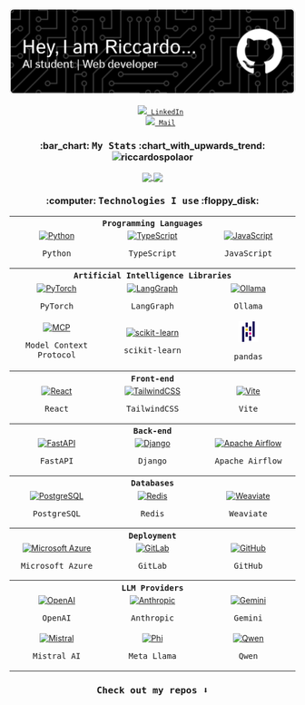 <div align="center">
    <img src="github-header-image.png" />
</div>

<!--
<h2 align="center"><samp>Hi! I am Riccardo, AI student at Bologna University and Web Developer <img height=16 src="https://komarev.com/ghpvc/?username=riccardospolaor&label=Profile%20views&color=0e75b6&style=flat" alt="riccardospolaor" /></samp></h2>
-->
<div align="center">
<code>
    <a href="https://www.linkedin.com/in/riccardospolaor/" title="LinkedIn Profile"><img width="22" src="https://github.com/zumrudu-anka/zumrudu-anka/blob/master/images/linkedin.svg"> LinkedIn</a></code>
<code>
    <a href="mailto:riccardo.spolaor94@gmail.com" title="Mail"><img width="22" src="https://upload.wikimedia.org/wikipedia/commons/8/8c/Gmail_Icon_%282013-2020%29.svg"> Mail</a></code>
</div>

<h3 align="center">
    :bar_chart: <samp>My Stats</samp> :chart_with_upwards_trend:
    <img height=16 src="https://komarev.com/ghpvc/?username=riccardospolaor&label=Profile%20views&color=0e75b6&style=flat" alt="riccardospolaor" />
</h3>

<div align=center>
  <a href="https://github.com/RiccardoSpolaor" title="RiccardoSpolaor's GitHub Stats">
    <img height=175 align="center" src="https://github-readme-stats.vercel.app/api?username=RiccardoSpolaor&show_icons=true&theme=gotham">
  </a>
  <a href="https://github.com/RiccardoSpolaor" title="RiccardoSpolaor's most udsed languages">
  <img height=175 align="center" src="https://github-readme-stats.vercel.app/api/top-langs/?username=RiccardoSpolaor&hide=c%23,powershell,css,html,scss&title_color=2aa889&text_color=99d1ce&icon_color=2bbc8a&bg_color=0c1014&langs_count=8&layout=compact" />
  </a>
</div>
<!-- <div align="center">
  <a href="http://www.github.com/RiccardoSpolaor">
    <img height=270 src="https://activity-graph.herokuapp.com/graph?username=RiccardoSpolaor&bg_color=000000&color=98d0cd&line=259076&point=29a587&area=true&hide_border=true" alt="GitHub Commits Graph" />
  </a>
</div> -->

<h3 align="center"> :computer: <samp>Technologies I use</samp> :floppy_disk: </h3>

<table align="center">
  <tr>
    <th colspan="3"><samp>Programming Languages</samp></th>
  </tr>
  <tr>
    <td width="255">
      <div align="center">
        <a href="https://www.python.org/" target="_blank" rel="noreferrer">
          <img src="https://raw.githubusercontent.com/danielcranney/readme-generator/main/public/icons/skills/python-colored.svg" width="36" height="36" alt="Python"/>
        </a>
        <p align="center"><samp>Python</samp></p>
      </div>
    </td>
    <td width="255">
      <div align="center">
        <a href="https://www.typescriptlang.org/" target="_blank" rel="noreferrer">
          <img src="https://raw.githubusercontent.com/danielcranney/readme-generator/main/public/icons/skills/typescript-colored.svg" width="36" height="36" alt="TypeScript"/>
        </a>
        <p align="center"><samp>TypeScript</samp></p>
      </div>
    </td>
    <td width="255">           
      <div align="center">
        <a href="https://developer.mozilla.org/en-US/docs/Web/JavaScript" target="_blank" rel="noreferrer">
          <img src="https://raw.githubusercontent.com/danielcranney/readme-generator/main/public/icons/skills/javascript-colored.svg" width="36" height="36" alt="JavaScript"/>
        </a>
        <p align="center"><samp>JavaScript</samp></p>
      </div>
    </td>
  </tr>

  <tr>
    <th colspan="3"><samp>Artificial Intelligence Libraries</samp></th>
  </tr>
  <tr>
    <td width="255">
      <div align="center">
        <a href="https://pytorch.org/" target="_blank" rel="noreferrer">
          <img src="https://www.vectorlogo.zone/logos/pytorch/pytorch-icon.svg" alt="PyTorch" width="36" height="36"/>
        </a>
        <p align="center"><samp>PyTorch</samp></p>
      </div>
    </td>
    <td width="255">
      <div align="center">
        <a href="https://www.langchain.com/langgraph" target="_blank" rel="noreferrer">
          <img src="https://registry.npmmirror.com/@lobehub/icons-static-png/1.47.0/files/dark/langgraph.png" alt="LangGraph" width="36" height="36"/>
        </a>
        <p align="center"><samp>LangGraph</samp></p>
      </div>
    </td>
    <td width="255">
      <div align="center">
        <a href="https://ollama.com/" target="_blank" rel="noreferrer">
          <img src="https://www.ollama.com/public/assets/c889cc0d-cb83-4c46-a98e-0d0e273151b9/42f6b28d-9117-48cd-ac0d-44baaf5c178e.png" width="36" height="36" alt="Ollama"/>
        </a>
        <p align="center"><samp>Ollama</samp></p>
      </div>
    </td>
    </tr>
    <tr>
    <td width="255">
      <div align="center">
        <a href="https://modelcontextprotocol.io/introduction" target="_blank" rel="noreferrer">
          <img src="https://avatars.githubusercontent.com/u/182288589?s=200&v=4" alt="MCP" width="36" height="36"/>
        </a>
        <p align="center"><samp>Model Context Protocol</samp></p>
      </div>
    </td>
    <td width="255">           
      <div align="center">
        <a href="https://scikit-learn.org/" target="_blank" rel="noreferrer"> 
          <img src="https://upload.wikimedia.org/wikipedia/commons/0/05/Scikit_learn_logo_small.svg" alt="scikit-learn" width="36" height="36"/>
        </a> 
        <p align="center"><samp>scikit-learn</samp></p>
      </div>
    </td>
    <td width="255">
      <div align="center">
        <a href="https://pandas.pydata.org/" target="_blank" rel="noreferrer"> 
          <img src="https://raw.githubusercontent.com/devicons/devicon/2ae2a900d2f041da66e950e4d48052658d850630/icons/pandas/pandas-original.svg" alt="pandas" width="36" height="36"/> 
        </a> 
        <p align="center"><samp>pandas</samp></p>
      </div>
    </td>
  </tr>

  <tr>
    <th colspan="3"><samp>Front-end</samp></th>
  </tr>
  <tr>
    <td width="255">
      <div align="center">
        <a href="https://reactjs.org/" target="_blank" rel="noreferrer">
          <img src="https://raw.githubusercontent.com/danielcranney/readme-generator/main/public/icons/skills/react-colored.svg" width="36" height="36" alt="React"/>
        </a>
        <p align="center"><samp>React</samp></p>
      </div>
    </td>
    <td width="255">
      <div align="center">
         <a href="https://tailwindcss.com/" target="_blank" rel="noreferrer">
           <img src="https://raw.githubusercontent.com/danielcranney/readme-generator/main/public/icons/skills/tailwindcss-colored.svg" width="36" height="36" alt="TailwindCSS" />
         </a>
        <p align="center"><samp>TailwindCSS</samp></p>
      </div>
    </td>
    <td width="255">
      <div align="center">
        <a href="https://vitejs.dev/" target="_blank" rel="noreferrer">
          <img src="https://vitejs.dev/logo.svg" width="36" height="36" alt="Vite"/>
        </a>
        <p align="center"><samp>Vite</samp></p>
      </div>
    </td>
  </tr>

  <tr>
    <th colspan="3"><samp>Back-end</samp></th>
  </tr>
  <tr>
    <td width="255">
      <div align="center">
        <a href="https://fastapi.tiangolo.com/" target="_blank" rel="noreferrer">
          <img src="https://avatars.githubusercontent.com/u/156354296?s=200&v=4" width="36" height="36" alt="FastAPI"/>
        </a>
        <p align="center"><samp>FastAPI</samp></p>
      </div>
    </td>
    <td width="255">
      <div align="center">
        <a href="https://www.djangoproject.com/" target="_blank" rel="noreferrer">
          <img src="https://avatars.githubusercontent.com/u/27804?s=200&v=4" width="36" height="36" alt="Django"/>
        </a>
        <p align="center"><samp>Django</samp></p>
      </div>
    </td>
    <td width="255">
      <div align="center">
        <a href="https://airflow.apache.org/" target="_blank" rel="noreferrer">
          <img src="https://airflow.apache.org/docs/apache-airflow/1.10.6/_images/pin_large.png" width="36" height="36" alt="Apache Airflow"/>
        </a>
        <p align="center"><samp>Apache Airflow</samp></p>
      </div>
    </td>
  </tr>
  <tr>
    <th colspan="3"><samp>Databases</samp></th>
  </tr>
  <tr>
    <td width="255">
      <div align="center">
        <a href="https://www.postgresql.org/" target="_blank" rel="noreferrer">
          <img src="https://www.vectorlogo.zone/logos/postgresql/postgresql-icon.svg" width="36" height="36" alt="PostgreSQL"/>
        </a>
        <p align="center"><samp>PostgreSQL</samp></p>
      </div>
    </td>
    <td width="255">
      <div align="center">
        <a href="https://redis.io/" target="_blank" rel="noreferrer">
          <img src="https://www.vectorlogo.zone/logos/redis/redis-icon.svg" width="36" height="36" alt="Redis"/>
        </a>
        <p align="center"><samp>Redis</samp></p>
      </div>
    </td>
    <td width="255">
      <div align="center">
        <a href="https://weaviate.io/" target="_blank" rel="noreferrer">
          <img src="https://avatars.githubusercontent.com/u/37794290?s=200&v=4" width="36" height="36" alt="Weaviate"/>
        </a>
        <p align="center"><samp>Weaviate</samp></p>
      </div>
    </td>
     <tr>
    <th colspan="3"><samp>Deployment</samp></th>
  </tr>
    <tr>
    <td width="255">
      <div align="center">
        <a href="https://azure.microsoft.com/" target="_blank" rel="noreferrer">
          <img src="https://www.vectorlogo.zone/logos/microsoft_azure/microsoft_azure-icon.svg" width="36" height="36" alt="Microsoft Azure"/>
        </a>
        <p align="center"><samp>Microsoft Azure</samp></p>
      </div>
    </td>
    <td width="255">
      <div align="center">
        <a href="http://about.gitlab.com/company/" target="_blank" rel="noreferrer">
          <img src="https://about.gitlab.com/images/press/logo/png/gitlab-icon-rgb.png" width="36" height="36" alt="GitLab"/>
        </a>
        <p align="center"><samp>GitLab</samp></p>
      </div>
    </td>
    <td width="255">
      <div align="center">
        <a href="https://github.com/about" target="_blank" rel="noreferrer">
          <img src="https://avatars.githubusercontent.com/u/9919?s=200&v=4" width="36" height="36" alt="GitHub"/>
        </a>
        <p align="center"><samp>GitHub</samp></p>
      </div>
    </td>

  </tr>
  <tr>
  <th colspan="3"><samp>LLM Providers</samp></th>
</tr>
<tr>
  <td width="255">
    <div align="center">
      <a href="https://openai.com/" target="_blank" rel="noreferrer">
        <img src="https://avatars.githubusercontent.com/u/14957082?s=200&v=4" width="36" height="36" alt="OpenAI" />
      </a>
      <p align="center"><samp>OpenAI</samp></p>
    </div>
  </td>
  <td width="255">
    <div align="center">
      <a href="https://www.anthropic.com/" target="_blank" rel="noreferrer">
        <img src="https://avatars.githubusercontent.com/u/76263028?s=200&v=4" width="36" height="36" alt="Anthropic"/>
      </a>
      <p align="center"><samp>Anthropic</samp></p>
    </div>
  </td>
  <td width="255">
    <div align="center">
      <a href="https://deepmind.google/technologies/gemini/" target="_blank" rel="noreferrer">
        <img src="https://registry.npmmirror.com/@lobehub/icons-static-png/1.47.0/files/dark/gemini-color.png" width="36" height="36" alt="Gemini"/>
      </a>
      <p align="center"><samp>Gemini</samp></p>
    </div>
  </td>
</tr>
<tr>
  <td width="255">
    <div align="center">
      <a href="https://mistral.ai/" target="_blank" rel="noreferrer">
        <img src="https://avatars.githubusercontent.com/u/132372032?s=200&v=4" width="36" height="36" alt="Mistral"/>
      </a>
      <p align="center"><samp>Mistral AI</samp></p>
    </div>
  </td>
  <td width="255">
    <div align="center">
      <a href="https://www.llama.com/" target="_blank" rel="noreferrer">
        <img src="https://avatars.githubusercontent.com/u/153379578?s=200&v=4" width="36" height="36" alt="Phi"/>
      </a>
      <p align="center"><samp>Meta Llama</samp></p>
    </div>
  </td>
  <td width="255">
    <div align="center">
      <a href="https://qwenlm.github.io/" target="_blank" rel="noreferrer">
        <img src="https://cdn-avatars.huggingface.co/v1/production/uploads/620760a26e3b7210c2ff1943/-s1gyJfvbE1RgO5iBeNOi.png" width="36" height="36" alt="Qwen"/>
      </a>
      <p align="center"><samp>Qwen</samp></p>
    </div>
  </td>
</tr>
</table>


<h3 align="center"><samp>Check out my repos ⬇️</samp></h3>
